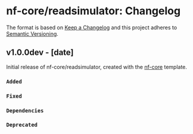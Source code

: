 # nf-core/readsimulator: Changelog

The format is based on [Keep a Changelog](https://keepachangelog.com/en/1.0.0/)
and this project adheres to [Semantic Versioning](https://semver.org/spec/v2.0.0.html).

## v1.0.0dev - [date]

Initial release of nf-core/readsimulator, created with the [nf-core](https://nf-co.re/) template.

### `Added`

### `Fixed`

### `Dependencies`

### `Deprecated`
